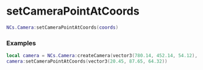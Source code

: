 # setCameraPointAtCoords

```lua
NCs.Camera:setCameraPointAtCoords(coords)
```

### Examples
```lua
local camera = NCs.Camera:createCamera(vector3(780.14, 452.14, 54.12), 180.0)
camera:setCameraPointAtCoords(vector3(20.45, 87.65, 64.32))
```